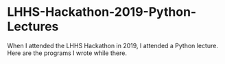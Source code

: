 # LHHS-Hackathon-2019-Python-Lectures
When I attended the LHHS Hackathon in 2019, I attended a Python lecture. Here are the programs I wrote while there.
